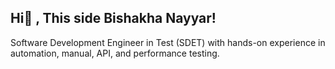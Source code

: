 ## Hi👋 , This side Bishakha Nayyar!
Software Development Engineer in Test (SDET) with hands-on experience in automation, manual, API, and performance testing.

<!--
**Bishakha23/Bishakha23** is a ✨  ✨ repository because its `README.md` (this file) appears on your GitHub profile.

Here are some ideas to get you started:
##<img src="https://camo.githubusercontent.com/your-camo-url" alt="SDET Banner" width="100%" />

- 🔭 Technical Skills
* 

- 🌱 I’m currently learning ...
- 👯 I’m looking to collaborate on ...
- 🤔 I’m looking for help with ...
###- 💬 **Bols text**actg7
   * SDET skilled in manual, automation, API, and performance testing
   * Proficient in Java, JavaScript, Selenium, Cypress, TestNG, Postman
   * Experienced with CI/CD tools like Jenkins and GitHub 
   * Strong in writing test cases, bug reports, and automation scripts
   * Passionate about building reliable and scalable QA solutions
- 📫 How to reach me: ...
- 😄 Pronouns: ...
- ⚡ Fun fact: ...
-->
